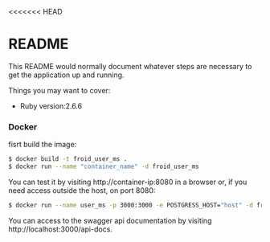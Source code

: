 <<<<<<< HEAD
# README

This README would normally document whatever steps are necessary to get the
application up and running.

Things you may want to cover:

* Ruby version:2.6.6

### Docker
fisrt build the image:

```sh
$ docker build -t froid_user_ms .
$ docker run --name "container_name" -d froid_user_ms 
```
You can test it by visiting http://container-ip:8080 in a browser or, if you need access outside the host, on port 8080:
```sh
$ docker run --name user_ms -p 3000:3000 -e POSTGRESS_HOST="host" -d froid_user_ms 
```
You can access to the swagger api documentation by visiting http://localhost:3000/api-docs.
